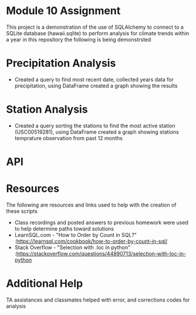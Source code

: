 # Module 10 Assignment
This project is a demonstration of the use of SQLAlchemy to connect to a SQLite database (hawaii.sqlite) to perform analysis for climate trends within a year in this repository the following is being demonstrsted

# Precipitation Analysis
 - Created a query to find most recent date, collected years data for precipitation, using DataFrame created a graph showing the results

# Station Analysis
 - Created a query sorting the stations  to find the most active station (USC00519281), using DataFrame created a graph showing stations temprature observation from past 12 months

# API 

# Resources
The following are resources and links used to help with the creation of these scripts
 -  Class recordings and posted answers to previous homework were used to help determine paths toward solutions
 -  LearnSQL.com - "How to Order by Count in SQL?" :https://learnsql.com/cookbook/how-to-order-by-count-in-sql/
 -  Stack Overflow - "Selection with .loc in python" :https://stackoverflow.com/questions/44890713/selection-with-loc-in-python

# Additional Help 
TA assistances and classmates helped with error, and corrections codes for analysis 
